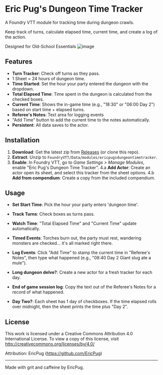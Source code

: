 # Eric Pug's Dungeon Time Tracker

A Foundry VTT module for tracking time during dungeon crawls. 

Keep track of turns, calculate elapsed time, current time, and create a log of the action.

Designed for Old-School Essentials
![image](https://github.com/user-attachments/assets/df335485-85db-4467-8cef-cc11c91c5384)


## Features
- **Turn Tracker**: Check off turns as they pass.
- 1 Sheet = 24 hours of dungeon time.
- **Time Started**: Set the hour your party entered the dungeon with the dropdown.
- **Total Elapsed Time**: Time spent in the dungeon is calculated from the checked boxes.
- **Current Time**: Shows the in-game time (e.g., "18:30" or "06:00 Day 2") based on start time + elapsed turns.
- **Referee's Notes**: Text area for logging events
- "Add Time" button to add the current time to the notes automatically.
- **Persistent**: All data saves to the actor.

## Installation
1. **Download**: Get the latest zip from [Releases](https://github.com/EricPug/ericpugsdungeontimetracker/releases) (or clone this repo).
2. **Extract**: Unzip to `FoundryVTT/Data/modules/ericpugsdungeontimetracker`.
3. **Enable**: In Foundry VTT, go to *Game Settings > Manage Modules*, enable "Eric Pug's Dungeon Time Tracker".
4.a **Add Actor**: Create an actor open its sheet, and select this tracker from the sheet options.
4.b **Add from compendium**: Create a copy from the included compendium.

## Usage
- **Set Start Time**: Pick the hour your party enters 'dungeon time'.
- **Track Turns**: Check boxes as turns pass.
- **Watch Time**: "Total Elapsed Time" and "Current Time" update automatically.
- **Timed Events**: Torches burn out, the party must rest, wandering monsters are checked... it's all marked right there.
- **Log Events**: Click "Add Time" to stamp the current time in "Referee's Notes", then type what happened (e.g., "08:40 Day 2 Giant slug ate a mule").
- **Long dungeon delve?**: Create a new actor for a fresh tracker for each day.
- **End of game session log**: Copy the text out of the Referee's Notes for a record of what happened.

- **Day Two?**: Each sheet has 1 day of checkboxes. If the time elapsed rolls over midnight, then the sheet prints the time plus "Day 2".



## License
This work is licensed under a Creative Commons Attribution 4.0 International License.
To view a copy of this license, visit http://creativecommons.org/licenses/by/4.0/

Attribution: EricPug (https://github.com/EricPug)

---
Made with grit and caffeine by EricPug.

